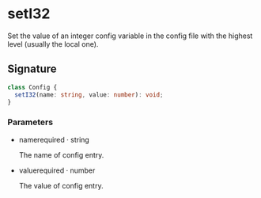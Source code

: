 # setI32

Set the value of an integer config variable in the config file with the
highest level (usually the local one).

## Signature

```ts
class Config {
  setI32(name: string, value: number): void;
}
```

### Parameters

<ul class="param-ul">
  <li class="param-li param-li-root">
    <span class="param-name">name</span><span class="param-required">required</span>&nbsp;·&nbsp;<span class="param-type">string</span>
    <br>
    <p class="param-description">The name of config entry.</p>
  </li>
  <li class="param-li param-li-root">
    <span class="param-name">value</span><span class="param-required">required</span>&nbsp;·&nbsp;<span class="param-type">number</span>
    <br>
    <p class="param-description">The value of config entry.</p>
  </li>
</ul>